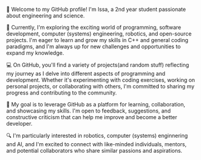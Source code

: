 👋 Welcome to my GitHub profile! I'm Issa, a 2nd year student passionate about engineering and science.

🌱 Currently, I'm exploring the exciting world of programming, software development, computer (systems) engineering, robotics, and open-source projects. I'm eager to learn and grow my skills in C++ and general coding paradigms, and I'm always up for new challenges and opportunities to expand my knowledge.

💻 On GitHub, you'll find a variety of projects(and random stuff) reflecting my journey as I delve into different aspects of programming and development. Whether it's experimenting with coding exercises, working on personal projects, or collaborating with others, I'm committed to sharing my progress and contributing to the community.

🚀 My goal is to leverage GitHub as a platform for learning, collaboration, and showcasing my skills. I'm open to feedback, suggestions, and constructive criticism that can help me improve and become a better developer.

🔍 I'm particularly interested in robotics, computer (systems) enginnering and AI, and I'm excited to connect with like-minded individuals, mentors, and potential collaborators who share similar passions and aspirations.

<!---📫 Feel free to reach out to me via email or connect with me on LinkedIn [or other social media platforms]—I'd love to chat, exchange ideas, and explore opportunities together!--->

<!---
issanym/issanym is a ✨ special ✨ repository because its `README.md` (this file) appears on your GitHub profile.
You can click the Preview link to take a look at your changes.
--->
